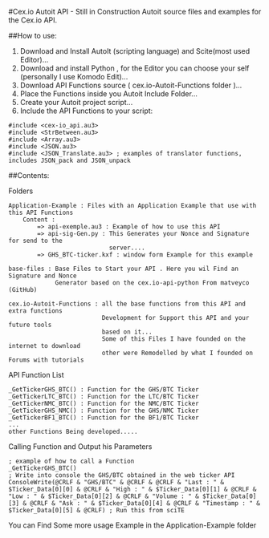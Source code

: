 #Cex.io Autoit API - Still in Construction
Autoit source files and examples for the Cex.io API.

##How to use:
1. Download and Install AutoIt (scripting language) and Scite(most used Editor)...
2. Download and install Python , for the Editor you can choose your self (personally 
   I use Komodo Edit)...
3. Download API Functions source ( cex.io-Autoit-Functions folder )...
4. Place the Functions inside you Autoit Include Folder...
5. Create your Autoit project script...
6. Include the API Functions to your script:

```autoit
#include <cex-io_api.au3>
#include <StrBetween.au3>
#include <Array.au3>
#include <JSON.au3>
#include <JSON_Translate.au3> ; examples of translator functions, includes JSON_pack and JSON_unpack
```

##Contents:

Folders
```Autoit
Application-Example : Files with an Application Example that use with this API Functions
	Content : 
		=> api-exemple.au3 : Example of how to use this API
		=> api-sig-Gen.py : This Generates your Nonce and Signature for send to the
							server....
		=> GHS_BTC-ticker.kxf : window form Example for this example

base-files : Base Files to Start your API . Here you wil Find an Signature and Nonce
			 Generator based on the cex.io-api-python From matveyco (GitHub)

cex.io-Autoit-Functions : all the base functions from this API and extra functions 
						  Development for Support this API and your future tools 
						  based on it...
						  Some of this Files I have founded on the internet to download 
						  other were Remodelled by what I founded on Forums with tutorials
```

API Function List

```autoit
_GetTickerGHS_BTC() : Function for the GHS/BTC Ticker
_GetTickerLTC_BTC() : Function for the LTC/BTC Ticker
_GetTickerNMC_BTC() : Function for the NMC/BTC Ticker
_GetTickerGHS_NMC() : Function for the GHS/NMC Ticker
_GetTickerBF1_BTC() : Function for the BF1/BTC Ticker
...
other Functions Being developed.....
```

Calling Function and Output his Parameters

```autoit
; example of how to call a Function
_GetTickerGHS_BTC()
; Write into console the GHS/BTC obtained in the web ticker API
ConsoleWrite(@CRLF & "GHS/BTC" & @CRLF & @CRLF & "Last : " & $Ticker_Data[0][0] & @CRLF & "High : " & $Ticker_Data[0][1] & @CRLF & "Low : " & $Ticker_Data[0][2] & @CRLF & "Volume : " & $Ticker_Data[0][3] & @CRLF & "Ask : " & $Ticker_Data[0][4] & @CRLF & "Timestamp : " & $Ticker_Data[0][5] & @CRLF) ; Run this from sciTE
```

You can Find Some more usage Example in the Application-Example folder
